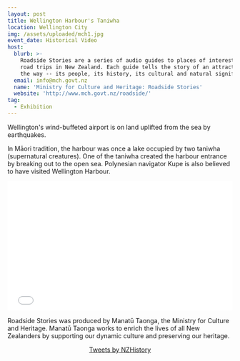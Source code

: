 ```yaml
---
layout: post
title: Wellington Harbour's Taniwha
location: Wellington City
img: /assets/uploaded/mch1.jpg
event_date: Historical Video
host:
  blurb: >-
    Roadside Stories are a series of audio guides to places of interest on major
    road trips in New Zealand. Each guide tells the story of an attraction along
    the way -- its people, its history, its cultural and natural significance.
  email: info@mch.govt.nz
  name: 'Ministry for Culture and Heritage: Roadside Stories'
  website: 'http://www.mch.govt.nz/roadside/'
tag:
  - Exhibition
---
```

Wellington's wind-buffeted airport is on land uplifted from the sea by earthquakes. 

In Māori tradition, the harbour was once a lake occupied by two taniwha (supernatural creatures). One of the taniwha created the harbour entrance by breaking out to the open sea. Polynesian navigator Kupe is also believed to have visited Wellington Harbour.

<iframe style="width: 100%; height: 30.25vw;" src="//www.youtube.com/embed/VDCQGwqwrsM" frameborder="0" allowfullscreen></iframe>



Roadside Stories was produced by Manatū Taonga, the Ministry for Culture and Heritage. Manatū Taonga works to enrich the lives of all New Zealanders by supporting our dynamic culture and preserving our heritage.

<center><a class="twitter-timeline" data-width="600" data-height="500" data-theme="light" href="https://twitter.com/NZHistory?ref_src=twsrc%5Etfw">Tweets by NZHistory</a> <script async src="https://platform.twitter.com/widgets.js" charset="utf-8"></script></center>
